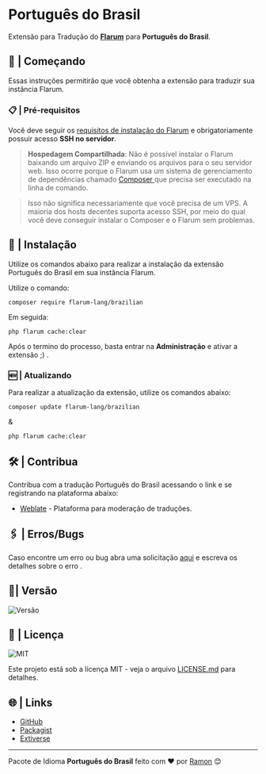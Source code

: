 # Português do Brasil

Extensão para Tradução do **[Flarum](https://flarum.org)** para **Português do Brasil**.
## 🚀 | Começando

Essas instruções permitirão que você obtenha a extensão para traduzir sua instância Flarum. 


### 📋 | Pré-requisitos

Você deve seguir os [requisitos de instalação do Flarum](https://docs.flarum.org/install.html) e obrigatoriamente possuir acesso **SSH no servidor**.

> **Hospedagem Compartilhada**:
Não é possível instalar o Flarum baixando um arquivo ZIP e enviando os arquivos para o seu servidor web. Isso ocorre porque o Flarum usa um sistema de gerenciamento de dependências chamado [Composer ](https://getcomposer.org/)que precisa ser executado na linha de comando.

>Isso não significa necessariamente que você precisa de um VPS. A maioria dos hosts decentes suporta acesso SSH, por meio do qual você deve conseguir instalar o Composer e o Flarum sem problemas.

## 🔧 | Instalação

Utilize os comandos abaixo para realizar a instalação da extensão Português do Brasil em sua instância Flarum.

Utilize o comando:

```
composer require flarum-lang/brazilian
```

Em seguida:

```
php flarum cache:clear
```

Após o termino do processo, basta entrar na **Administração** e ativar a extensão ;) .


### 🆕 | Atualizando

Para realizar a atualização da extensão, utilize os comandos abaixo:

    composer update flarum-lang/brazilian
&

    php flarum cache:clear

## 🛠️ |  Contribua

Contribua com a tradução Português do Brasil acessando o link e se registrando na plataforma abaixo:

* [Weblate](https://weblate.rob006.net/projects/flarum/) - Plataforma para moderação de traduções.

## 🖇️ | Erros/Bugs

Caso encontre um erro ou bug abra uma solicitação  [aqui](https://github.com/flarum-lang/brazilian/issues/new) e escreva os detalhes sobre o erro .

## 📌| Versão

![Versão](https://img.shields.io/github/v/release/flarum-lang/brazilian?label=VERS%C3%83O&style=for-the-badge)


## 📄 | Licença

![MIT](https://img.shields.io/github/license/flarum-lang/brazilian?label=Licen%C3%A7a&style=for-the-badge)

Este projeto está sob a licença MIT - veja o arquivo [LICENSE.md](https://github.com/flarum-lang/brazilian/blob/main/LICENSE) para detalhes.

## 🌐 | Links

-   [GitHub](https://github.com/flarum-lang/brazilian "GitHub")
-   [Packagist](https://packagist.org/packages/flarum-lang/brazilian "Packagist")
-   [Extiverse](https://extiverse.com/extension/flarum-lang/brazilian)


---
Pacote de Idioma **Português do Brasil** feito com ❤️ por [Ramon](https://ramonguilherme.com.br) 😊
